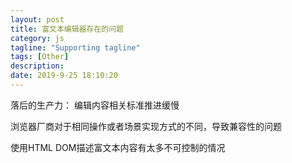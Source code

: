 ```yaml
---
layout: post
title: 富文本编辑器存在的问题
category: js
tagline: "Supporting tagline"
tags: [Other]
description:
date: 2019-9-25 18:10:20
---
```



落后的生产力：
编辑内容相关标准推进缓慢

浏览器厂商对于相同操作或者场景实现方式的不同，导致兼容性的问题

使用HTML DOM描述富文本内容有太多不可控制的情况